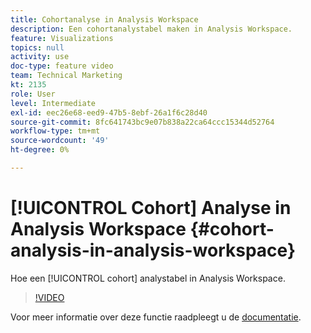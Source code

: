 ```yaml
---
title: Cohortanalyse in Analysis Workspace
description: Een cohortanalystabel maken in Analysis Workspace.
feature: Visualizations
topics: null
activity: use
doc-type: feature video
team: Technical Marketing
kt: 2135
role: User
level: Intermediate
exl-id: eec26e68-eed9-47b5-8ebf-26a1f6c28d40
source-git-commit: 8fc641743bc9e07b838a22ca64ccc15344d52764
workflow-type: tm+mt
source-wordcount: '49'
ht-degree: 0%

---
```


# [!UICONTROL Cohort] Analyse in Analysis Workspace {#cohort-analysis-in-analysis-workspace}

Hoe een [!UICONTROL cohort] analystabel in Analysis Workspace.

>[!VIDEO](https://video.tv.adobe.com/v/23990/?quality=12&learn=on)

Voor meer informatie over deze functie raadpleegt u de [documentatie](https://experienceleague.adobe.com/docs/analytics/analyze/analysis-workspace/visualizations/cohort-table/cohort-analysis.html?lang=en).

